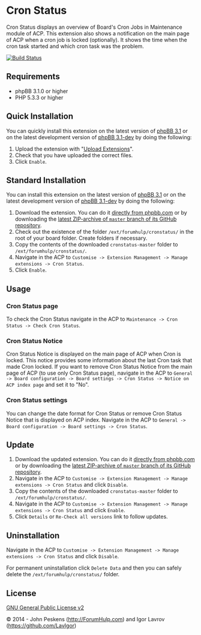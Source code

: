 Cron Status
===========
Cron Status displays an overview of Board's Cron Jobs in Maintenance module of ACP. This extension also shows a notification on the main page of ACP when a cron job is locked (optionally). It shows the time when the cron task started and which cron task was the problem.

[![Build Status](https://travis-ci.org/ForumHulp/cronstatus.svg?branch=master)](https://travis-ci.org/ForumHulp/cronstatus)

## Requirements
* phpBB 3.1.0 or higher
* PHP 5.3.3 or higher

## Quick Installation
You can quickly install this extension on the latest version of [phpBB 3.1](https://www.phpbb.com/downloads/) or on the latest development version of [phpBB 3.1-dev](https://github.com/phpbb/phpbb3) by doing the following:

1. Upload the extension with "[Upload Extensions](https://github.com/ForumHulp/upload)".
2. Check that you have uploaded the correct files.
3. Click `Enable`.

## Standard Installation
You can install this extension on the latest version of [phpBB 3.1](https://www.phpbb.com/downloads/) or on the latest development version of [phpBB 3.1-dev](https://github.com/phpbb/phpbb3) by doing the following:

1. Download the extension. You can do it [directly from phpbb.com](https://www.phpbb.com/customise/db/extension/cronstatus/) or by downloading the [latest ZIP-archive of `master` branch of its GitHub repository](https://github.com/ForumHulp/cronstatus/archive/master.zip).
2. Check out the existence of the folder `/ext/forumhulp/cronstatus/` in the root of your board folder. Create folders if necessary.
3. Copy the contents of the downloaded `cronstatus-master` folder to `/ext/forumhulp/cronstatus/`.
4. Navigate in the ACP to `Customise -> Extension Management -> Manage extensions -> Cron Status`.
5. Click `Enable`.

## Usage
### Cron Status page
To check the Cron Status navigate in the ACP to `Maintenance -> Cron Status -> Check Cron Status`.

### Cron Status Notice
Cron Status Notice is displayed on the main page of ACP when Cron is locked. This notice provides some information about the last Cron task that made Cron locked.
If you want to remove Cron Status Notice from the main page of ACP (to use only Cron Status page), navigate in the ACP to `General -> Board configuration -> Board settings -> Cron Status -> Notice on ACP index page` and set it to "No".

### Cron Status settings
You can change the date format for Cron Status or remove Cron Status Notice that is displayed on ACP index.
Navigate in the ACP to `General -> Board configuration -> Board settings -> Cron Status`.

## Update
1. Download the updated extension. You can do it [directly from phpbb.com](https://www.phpbb.com/customise/db/extension/cronstatus/) or by downloading the [latest ZIP-archive of `master` branch of its GitHub repository](https://github.com/ForumHulp/cronstatus/archive/master.zip).
2. Navigate in the ACP to `Customise -> Extension Management -> Manage extensions -> Cron Status` and click `Disable`.
3. Copy the contents of the downloaded `cronstatus-master` folder to `/ext/forumhulp/cronstatus/`.
4. Navigate in the ACP to `Customise -> Extension Management -> Manage extensions -> Cron Status` and click `Enable`.
5. Click `Details` or `Re-Check all versions` link to follow updates.

## Uninstallation
Navigate in the ACP to `Customise -> Extension Management -> Manage extensions -> Cron Status` and click `Disable`.

For permanent uninstallation click `Delete Data` and then you can safely delete the `/ext/forumhulp/cronstatus/` folder.

## License
[GNU General Public License v2](http://opensource.org/licenses/GPL-2.0)

© 2014 - John Peskens (http://ForumHulp.com) and Igor Lavrov (https://github.com/LavIgor)
